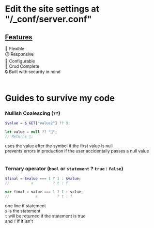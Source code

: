 

  # **Edit the site settings at "/_conf/server.conf"**

  ## <ins>**Features** 

  💪 Flexible\
  ⏱️ Responsive\
  🔧 Configurable\
  📝 Crud Complete\
  🔒 Built with security in mind\
  &nbsp;


  # **Guides to survive my code**

  ### **Nullish Coalescing (`??`)**
  ```php
  $value = $_GET["value2"] ?? 0;
  ```
  ```js 
  let value = null ?? "💪";
  // Returns 💪;
  ```
  uses the value after the symbol if the first value is null\
  prevents errors in production if the user accidentally passes a null value
  \
  &nbsp;
  ### **Ternary operator (`bool` or `statement` ? `true` : `false`)**
  ```php
  $final = $value === 1 ? 1 : $value;
  //          x         ? t : f
  ```
  ```js
  var final = value === 1 ? 1 : value;
  //            x         ? t : f
  ```
  one line if statement\
  `x` is the statement\
  `t` will be returned if the statement is true\
  and `f` if it isn't

